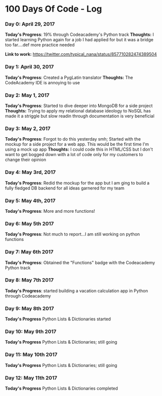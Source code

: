 # 100 Days Of Code - Log

### Day 0: April 29, 2017

**Today's Progress**: 19% through Codeacademy's Python track
**Thoughts:** I started learning Python again for a job I had applied for but it was a bridge too far....def more practice needed

**Link to work:** https://twitter.com/typical_nana/status/857710282474389504

### Day 1: April 30, 2017

**Today's Progress**: Created a PygLatin translator
**Thoughts:** The CodeAcademy IDE is annoying to use

### Day 2: May 1, 2017

**Today's Progress**: Started to dive deeper into MongoDB for a side project
**Thoughts:** Trying to apply my relational database ideology to NoSQL has made it a striggle but slow readin through documentation is very beneficial


### Day 3: May 2, 2017

**Today's Progress**: Forgot to do this yesterday smh; Started with the mockup for a side project for a web app. This would be the first time I'm using a mock up app
**Thoughts:** I could code this in HTML/CSS but I don't want to get bogged down with a lot of code only for my customers to change their opinion

### Day 4: May 3rd, 2017
**Today's Progress**: Redid the mockup for the app but I am ging to build a fully fledged DB backend for all ideas garnered for my team


### Day 5:  May 4th, 2017
**Today's Progress**: More and more functions!

### Day 6: May 5th 2017
**Today's Progress**: Not much to report...I am still working on python functions

### Day 7: May 6th 2017
**Today's Progress**: Obtained the "Functions" badge with the Codeacademy Python track

### Day 8: May 7th 2017
**Today's Progress**: started building a vacation calculation app in Python through Codeacademy

### Day 9: May 8th 2017
**Today's Progress** Python Lists & Dictionaries started
### Day 10: May 9th 2017
**Today's Progress** Python Lists & Dictionaries; still going

### Day 11: May 10th 2017
**Today's Progress** Python Lists & Dictionaries; still going

### Day 12: May 11th 2017
**Today's Progress** Python Lists & Dictionaries completed

